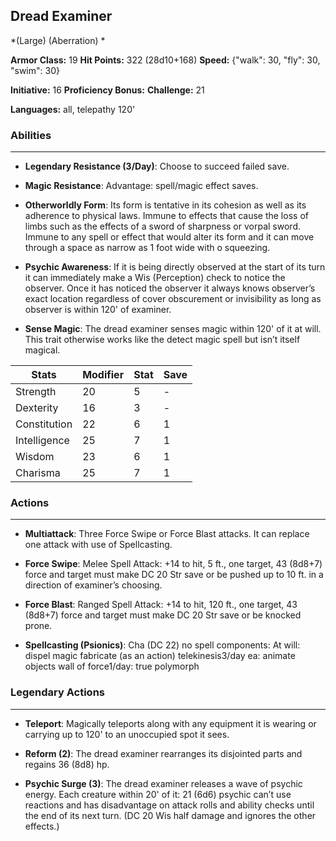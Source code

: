 ## Dread Examiner
*(Large) (Aberration) *

**Armor Class:** 19
**Hit Points:** 322 (28d10+168)
**Speed:** {"walk": 30, "fly": 30, "swim": 30}

**Initiative:** 16
**Proficiency Bonus:**
**Challenge:** 21

**Languages:** all, telepathy 120'

### Abilities
 --- 
- **Legendary Resistance (3/Day)**: Choose to succeed failed save.

- **Magic Resistance**: Advantage: spell/magic effect saves.

- **Otherworldly Form**: Its form is tentative in its cohesion as well as its adherence to physical laws. Immune to effects that cause the loss of limbs such as the effects of a sword of sharpness or vorpal sword. Immune to any spell or effect that would alter its form and it can move through a space as narrow as 1 foot wide with o squeezing.

- **Psychic Awareness**: If it is being directly observed at the start of its turn it can immediately make a Wis (Perception) check to notice the observer. Once it has noticed the observer it always knows observer’s exact location regardless of cover obscurement or invisibility as long as observer is within 120' of examiner.

- **Sense Magic**: The dread examiner senses magic within 120' of it at will. This trait otherwise works like the detect magic spell but isn’t itself magical.



| Stats | Modifier | Stat | Save
| ---- | ---- | ---- | ---- |
| Strength | 20 | 5 | - |
| Dexterity | 16 | 3 | - |
| Constitution | 22 | 6 | 1 |
| Intelligence | 25 | 7 | 1 |
| Wisdom | 23 | 6 | 1 |
| Charisma | 25 | 7 | 1 |

### Actions
 --- 
- **Multiattack**: Three Force Swipe or Force Blast attacks. It can replace one attack with use of Spellcasting.

- **Force Swipe**: Melee Spell Attack: +14 to hit, 5 ft., one target, 43 (8d8+7) force and target must make DC 20 Str save or be pushed up to 10 ft. in a direction of examiner’s choosing.

- **Force Blast**: Ranged Spell Attack: +14 to hit, 120 ft., one target, 43 (8d8+7) force and target must make DC 20 Str save or be knocked prone.

- **Spellcasting (Psionics)**: Cha (DC 22) no spell components: At will: dispel magic fabricate (as an action) telekinesis3/day ea: animate objects wall of force1/day: true polymorph

### Legendary Actions
 --- 
- **Teleport**: Magically teleports along with any equipment it is wearing or carrying up to 120' to an unoccupied spot it sees.

- **Reform (2)**: The dread examiner rearranges its disjointed parts and regains 36 (8d8) hp.

- **Psychic Surge (3)**: The dread examiner releases a wave of psychic energy. Each creature within 20' of it: 21 (6d6) psychic can’t use reactions and has disadvantage on attack rolls and ability checks until the end of its next turn. (DC 20 Wis half damage and ignores the other effects.)

